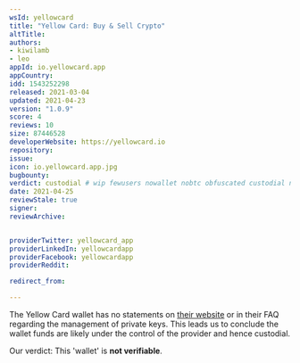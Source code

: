 ```yaml
---
wsId: yellowcard
title: "Yellow Card: Buy & Sell Crypto"
altTitle: 
authors:
- kiwilamb
- leo
appId: io.yellowcard.app
appCountry: 
idd: 1543252298
released: 2021-03-04
updated: 2021-04-23
version: "1.0.9"
score: 4
reviews: 10
size: 87446528
developerWebsite: https://yellowcard.io
repository: 
issue: 
icon: io.yellowcard.app.jpg
bugbounty: 
verdict: custodial # wip fewusers nowallet nobtc obfuscated custodial nosource nonverifiable reproducible bounty defunct
date: 2021-04-25
reviewStale: true
signer: 
reviewArchive:


providerTwitter: yellowcard_app
providerLinkedIn: yellowcardapp
providerFacebook: yellowcardapp
providerReddit: 

redirect_from:

---
```


The Yellow Card wallet has no statements on
[their website](https://yellowcard.io/) or in their FAQ regarding the management
of private keys.
This leads us to conclude the wallet funds are likely under the control of the
provider and hence custodial.

Our verdict: This 'wallet' is **not verifiable**.
